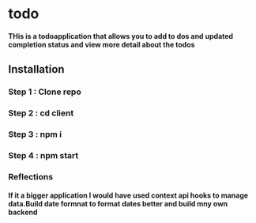 # todo

#### THis is a todoapplication that allows you to add to dos and updated completion status and view more detail about the todos

## Installation

### Step 1 : Clone repo

### Step 2 : cd client

### Step 3 : npm i

### Step 4 : npm start

### Reflections

#### If it a bigger application I would have used context api hooks to manage data.Build date formnat to format dates better and build mny own backend
